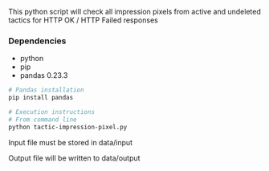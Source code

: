 This python script will check all impression pixels from active and undeleted tactics for HTTP OK / HTTP Failed responses

### Dependencies
- python
- pip
- pandas 0.23.3


```sh
# Pandas installation
pip install pandas
```

```sh
# Execution instructions
# From command line
python tactic-impression-pixel.py
```


Input file must be stored in data/input

Output file will be written to data/output
